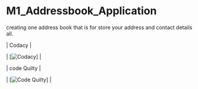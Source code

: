 # M1_Addressbook_Application
creating one address book that is for store your address and contact details all.



| Codacy  |

| [![Codacy ](https://app.codacy.com/gh/vishwarajd/M1_Application_Addressbook/dashboard)] |

| code Quilty |

| [![Code Quilty](https://api.codiga.io/project/30041/score/svg)] |
